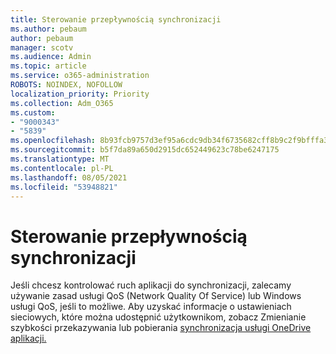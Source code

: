 ```yaml
---
title: Sterowanie przepływnością synchronizacji
ms.author: pebaum
author: pebaum
manager: scotv
ms.audience: Admin
ms.topic: article
ms.service: o365-administration
ROBOTS: NOINDEX, NOFOLLOW
localization_priority: Priority
ms.collection: Adm_O365
ms.custom:
- "9000343"
- "5839"
ms.openlocfilehash: 8b93fcb9757d3ef95a6cdc9db34f6735682cff8b9c2f9bfffa38a547326b69e7
ms.sourcegitcommit: b5f7da89a650d2915dc652449623c78be6247175
ms.translationtype: MT
ms.contentlocale: pl-PL
ms.lasthandoff: 08/05/2021
ms.locfileid: "53948821"
---
```

# <a name="control-sync-throughput"></a>Sterowanie przepływnością synchronizacji

Jeśli chcesz kontrolować ruch aplikacji do synchronizacji, zalecamy używanie zasad usługi QoS (Network Quality Of Service) lub Windows usługi QoS, jeśli to możliwe. Aby uzyskać informacje o ustawieniach sieciowych, które można udostępnić użytkownikom, zobacz Zmienianie szybkości przekazywania lub pobierania [synchronizacja usługi OneDrive aplikacji.](https://support.office.com/article/71cc69da-2371-4981-8cc8-b4558bdda56e)